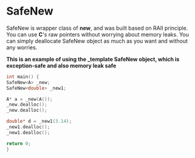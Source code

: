 # SafeNew
SafeNew is wrapper class of **__new__**, and was built based on RAII principle.
You can use **C**'s raw pointers without worrying about memory leaks. You can simply deallocate SafeNew object as much as you want and without any worries.

**This is an example of using the ___template<typename T> SafeNew<T>__ object, which is exception-safe and also memory leak safe**
```C++
int main() {
SafeNew<A> _new;
SafeNew<double> _new1;

A* a = _new(A());
_new.dealloc();
_new.dealloc();

double* d = _new1(3.14);
_new1.dealloc();
_new1.dealloc();

return 0;
}
```
